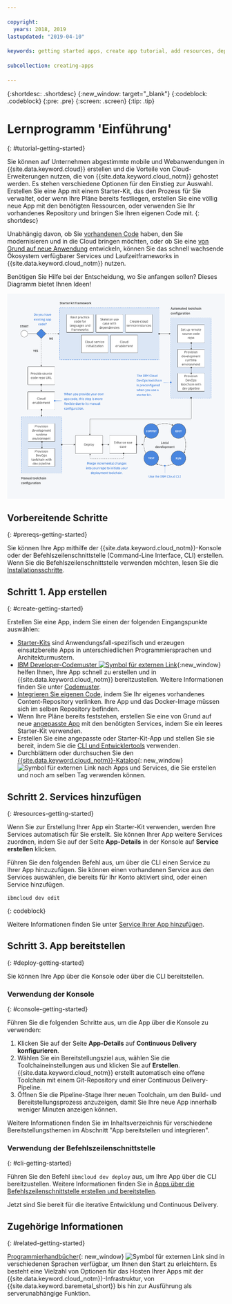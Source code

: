 ```yaml
---

copyright:
  years: 2018, 2019
lastupdated: "2019-04-10"

keywords: getting started apps, create app tutorial, add resources, deploy apps, create app, app tutorial

subcollection: creating-apps

---
```


{:shortdesc: .shortdesc}
{:new_window: target="_blank"}
{:codeblock: .codeblock}
{:pre: .pre}
{:screen: .screen}
{:tip: .tip}

# Lernprogramm 'Einführung'
{: #tutorial-getting-started}

Sie können auf Unternehmen abgestimmte mobile und Webanwendungen in {{site.data.keyword.cloud}} erstellen und die Vorteile von Cloud-Erweiterungen nutzen, die von {{site.data.keyword.cloud_notm}} gehostet werden. Es stehen verschiedene Optionen für den Einstieg zur Auswahl. Erstellen Sie eine App mit einem Starter-Kit, das den Prozess für Sie verwaltet, oder wenn Ihre Pläne bereits festliegen, erstellen Sie eine völlig neue App mit den benötigten Ressourcen, oder verwenden Sie Ihr vorhandenes Repository und bringen Sie Ihren eigenen Code mit.
{: shortdesc}

Unabhängig davon, ob Sie [vorhandenen Code](/docs/apps/tutorials?topic=creating-apps-tutorial-byoc#tutorial-byoc) haben, den Sie modernisieren und in die Cloud bringen möchten, oder ob Sie eine [von Grund auf neue Anwendung](/docs/apps/tutorials?topic=creating-apps-tutorial-starterkit) entwickeln, können Sie das schnell wachsende Ökosystem verfügbarer Services und Laufzeitframeworks in {{site.data.keyword.cloud_notm}} nutzen.

Benötigen Sie Hilfe bei der Entscheidung, wo Sie anfangen sollen? Dieses Diagramm bietet Ihnen Ideen!

![Übersicht über Entwickler-Erfahrungen](images/dev-journey.png "Übersicht über Entwickler-Erfahrungen")

## Vorbereitende Schritte
{: #prereqs-getting-started}

Sie können Ihre App mithilfe der {{site.data.keyword.cloud_notm}}-Konsole oder der Befehlszeilenschnittstelle (Command-Line Interface, CLI) erstellen. Wenn Sie die Befehlszeilenschnittstelle verwenden möchten, lesen Sie die [Installationsschritte](/docs/cli?topic=cloud-cli-ibmcloud-cli).

## Schritt 1. App erstellen
{: #create-getting-started}

Erstellen Sie eine App, indem Sie einen der folgenden Eingangspunkte auswählen:

* [Starter-Kits](/docs/apps/tutorials?topic=creating-apps-tutorial-starterkit) sind Anwendungsfall-spezifisch und erzeugen einsatzbereite Apps in unterschiedlichen Programmiersprachen und Architekturmustern.
* [IBM Developer-Codemuster ![Symbol für externen Link](../icons/launch-glyph.svg "Symbol für externen Link")](https://developer.ibm.com/patterns/){:new_window} helfen Ihnen, Ihre App schnell zu erstellen und in {{site.data.keyword.cloud_notm}} bereitzustellen. Weitere Informationen finden Sie unter [Codemuster](/docs/apps/tutorials?topic=creating-apps-tutorial-codepattern).
* [Integrieren Sie eigenen Code](/docs/apps/tutorials?topic=creating-apps-tutorial-byoc), indem Sie Ihr eigenes vorhandenes Content-Repository verlinken. Ihre App und das Docker-Image müssen sich im selben Repository befinden.
* Wenn Ihre Pläne bereits feststehen, erstellen Sie eine von Grund auf neue [angepasste App](/docs/apps/tutorials?topic=creating-apps-tutorial-scratch) mit den benötigten Services, indem Sie ein leeres Starter-Kit verwenden.
* Erstellen Sie eine angepasste oder Starter-Kit-App und stellen Sie sie bereit, indem Sie die [CLI und Entwicklertools](/docs/apps?topic=creating-apps-create-deploy-app-cli) verwenden.
* Durchblättern oder durchsuchen Sie den [{{site.data.keyword.cloud_notm}}-Katalog](https://{DomainName}/catalog){: new_window} ![Symbol für externen Link](../icons/launch-glyph.svg "Symbol für externen Link") nach Apps und Services, die Sie erstellen und noch am selben Tag verwenden können.

## Schritt 2. Services hinzufügen
{: #resources-getting-started}

Wenn Sie zur Erstellung Ihrer App ein Starter-Kit verwenden, werden Ihre Services automatisch für Sie erstellt. Sie können Ihrer App weitere Services zuordnen, indem Sie auf der Seite **App-Details** in der Konsole auf **Service erstellen** klicken.

Führen Sie den folgenden Befehl aus, um über die CLI einen Service zu Ihrer App hinzuzufügen. Sie können einen vorhandenen Service aus den Services auswählen, die bereits für Ihr Konto aktiviert sind, oder einen Service hinzufügen. 
```
ibmcloud dev edit
```
{: codeblock}

Weitere Informationen finden Sie unter [Service Ihrer App hinzufügen](/docs/apps?topic=creating-apps-add-resource).

## Schritt 3. App bereitstellen
{: #deploy-getting-started}

Sie können Ihre App über die Konsole oder über die CLI bereitstellen.

### Verwendung der Konsole
{: #console-getting-started}

Führen Sie die folgenden Schritte aus, um die App über die Konsole zu verwenden:

1. Klicken Sie auf der Seite **App-Details** auf **Continuous Delivery konfigurieren**.
2. Wählen Sie ein Bereitstellungsziel aus, wählen Sie die Toolchaineinstellungen aus und klicken Sie auf **Erstellen**. {{site.data.keyword.cloud_notm}} erstellt automatisch eine offene Toolchain mit einem Git-Repository und einer Continuous Delivery-Pipeline.
3. Öffnen Sie die Pipeline-Stage Ihrer neuen Toolchain, um den Build- und Bereitstellungsprozess anzuzeigen, damit Sie Ihre neue App innerhalb weniger Minuten anzeigen können.

Weitere Informationen finden Sie im Inhaltsverzeichnis für verschiedene Bereitstellungsthemen im Abschnitt "App bereitstellen und integrieren".

### Verwendung der Befehlszeilenschnittstelle
{: #cli-getting-started}

Führen Sie den Befehl `ibmcloud dev deploy` aus, um Ihre App über die CLI bereitzustellen. Weitere Informationen finden Sie in [Apps über die Befehlszeilenschnittstelle erstellen und bereitstellen](/docs/apps?topic=creating-apps-create-deploy-app-cli).

Jetzt sind Sie bereit für die iterative Entwicklung und Continuous Delivery.

## Zugehörige Informationen
{: #related-getting-started}

[Programmierhandbücher](https://{DomainName}/docs/home/build){: new_window} ![Symbol für externen Link](../icons/launch-glyph.svg "Symbol für externen Link") sind in verschiedenen Sprachen verfügbar, um Ihnen den Start zu erleichtern. Es besteht eine Vielzahl von Optionen für das Hosten Ihrer Apps mit der {{site.data.keyword.cloud_notm}}-Infrastruktur, von {{site.data.keyword.baremetal_short}} bis hin zur Ausführung als serverunabhängige Funktion.
